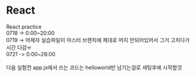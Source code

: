 # React
React practice <br/>
0718 -> 0:00~20:00 <br/>
0719 -> 어제자 실습파일이 마스터 브랜치에 제대로 머지 안되어있어서 그거 고치다가 시간 다감ㅠ<br/>
0721 -> 0:00~28:00 <br/><br/>
다음 실험전 app.js에서 쓰는 코드는 helloworld만 남기는걸로 세팅후에 시작할것 <br/>

